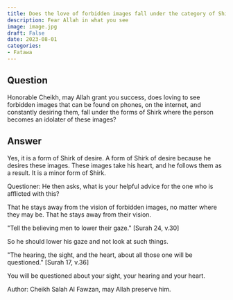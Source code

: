 ```yaml
---
title: Does the love of forbidden images fall under the category of Shirk?
description: Fear Allah in what you see
image: image.jpg
draft: False
date: 2023-08-01
categories:
- Fatawa
---
```


## Question

Honorable Cheikh, may Allah grant you success, does loving to see forbidden images that
can be found on phones, on the internet, and constantly desiring them, fall under the
forms of Shirk where the person becomes an idolater of these images?

## Answer

Yes, it is a form of Shirk of desire. A form of Shirk of desire because he desires these
images. These images take his heart, and he follows them as a result. It is a minor 
form of Shirk.

Questioner: He then asks, what is your helpful advice for the one who is afflicted with
this?

That he stays away from the vision of forbidden images, no matter where they may be. That
he stays away from their vision.

"Tell the believing men to lower their gaze." [Surah 24, v.30]

So he should lower his gaze and not look at such things.

"The hearing, the sight, and the heart, about all those one will be
questioned." [Surah 17, v.36]

You will be questioned about your sight, your hearing and your heart.

Author: Cheikh Salah Al Fawzan, may Allah preserve him.

